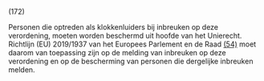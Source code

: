 (172)

Personen die optreden als klokkenluiders bij inbreuken op deze verordening, moeten worden beschermd uit hoofde van het Unierecht. Richtlijn (EU) 2019/1937 van het Europees Parlement en de Raad [(54)](#ntr54-L_202401689NL.000101-E0054) moet daarom van toepassing zijn op de melding van inbreuken op deze verordening en op de bescherming van personen die dergelijke inbreuken melden.
